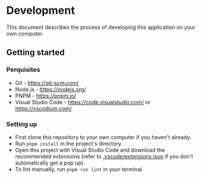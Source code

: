 # Development

This document describes the process of developing this application on your own computer.

## Getting started

### Perquisites

- Git - <https://git-scm.com/>
- Node.js - <https://nodejs.org/>
- PNPM - <https://pnpm.io/>
- Visual Studio Code - <https://code.visualstudio.com/> or <https://vscodium.com/>

### Setting up

- First clone this repository to your own computer if you haven't already.
- Run `pnpm install` in the project's directory.
- Open this project with Visual Studio Code and download the recommended extensions
    (refer to [.vscode/extensions.json](../.vscode/extensions.json) if you don't
    automatically get a pop up).
- To lint manually, run `pnpm run lint` in your terminal.
